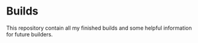 # Builds
This repository contain all my finished builds and some helpful information for future builders.
